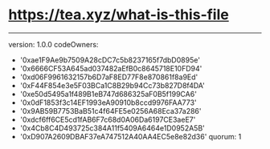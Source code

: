 # https://tea.xyz/what-is-this-file
---
version: 1.0.0
codeOwners:
  - '0xae1F9Ae9b7509A28cDC7c5b8237165f7dbD0895e'
  - '0x6666CF53A645ad037482aEfB0c8645718E10FD94'
  - '0xd06F9961632157b6D7aF8ED77F8e870861f8a9Ed'
  - '0xF44F854e3e5F03BCa1C8B29b94Cc73b827D8f4DA'
  - '0xe50d5495a1f489B1eB747d686325aF0B5f199CA6'
  - '0x0dF1853f3c14EF1993eA90910b8ccd9976FAA773'
  - '0x9AB59B7753BaB51c4f64FE5e0256A68Eca37a286'
  - '0xdcf6ff6CE5cd1fAB6F7c68d0A06Da6197CE3aeE7'
  - '0x4Cb8C4D493725c384A11f5409A6464e1D0952A5B'
  - '0xD907A2609DBAF37eA747512A40AA4EC5e8e82d36'
quorum: 1
